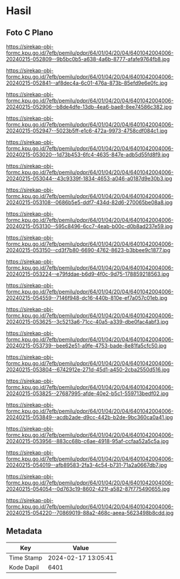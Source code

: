 # Hasil

## Foto C Plano

https://sirekap-obj-formc.kpu.go.id/7efb/pemilu/pdpr/64/01/04/20/04/6401042004006-20240215-052809--9b5bc0b5-a638-4a6b-8777-afafe9764fb8.jpg

https://sirekap-obj-formc.kpu.go.id/7efb/pemilu/pdpr/64/01/04/20/04/6401042004006-20240215-052841--af8dec4a-6c01-476a-873b-85efd9e6e0fc.jpg

https://sirekap-obj-formc.kpu.go.id/7efb/pemilu/pdpr/64/01/04/20/04/6401042004006-20240215-052906--b8de4dfe-13db-4ea6-bae8-8ee74586c382.jpg

https://sirekap-obj-formc.kpu.go.id/7efb/pemilu/pdpr/64/01/04/20/04/6401042004006-20240215-052947--5023b5ff-e1c6-472a-9973-4758cdf084c1.jpg

https://sirekap-obj-formc.kpu.go.id/7efb/pemilu/pdpr/64/01/04/20/04/6401042004006-20240215-053020--1d73b453-6fc4-4635-847e-adb5d55fd8f9.jpg

https://sirekap-obj-formc.kpu.go.id/7efb/pemilu/pdpr/64/01/04/20/04/6401042004006-20240215-053044--43c9339f-1834-4653-a046-a0187d9e30b3.jpg

https://sirekap-obj-formc.kpu.go.id/7efb/pemilu/pdpr/64/01/04/20/04/6401042004006-20240215-053108--0686b5e5-ddf7-434d-82d6-270065be08a8.jpg

https://sirekap-obj-formc.kpu.go.id/7efb/pemilu/pdpr/64/01/04/20/04/6401042004006-20240215-053130--595c8496-6cc7-4eab-b00c-d0b8ad237e59.jpg

https://sirekap-obj-formc.kpu.go.id/7efb/pemilu/pdpr/64/01/04/20/04/6401042004006-20240215-053150--cd3f7b80-6690-4762-8623-b3bbee9c1877.jpg

https://sirekap-obj-formc.kpu.go.id/7efb/pemilu/pdpr/64/01/04/20/04/6401042004006-20240215-053224--e79fddae-b6d9-4f0c-9d75-178859218563.jpg

https://sirekap-obj-formc.kpu.go.id/7efb/pemilu/pdpr/64/01/04/20/04/6401042004006-20240215-054559--7146f948-dc16-440b-810e-ef7a057c01eb.jpg

https://sirekap-obj-formc.kpu.go.id/7efb/pemilu/pdpr/64/01/04/20/04/6401042004006-20240215-053625--3c5213a6-71cc-40a5-a339-dbe0fac4abf3.jpg

https://sirekap-obj-formc.kpu.go.id/7efb/pemilu/pdpr/64/01/04/20/04/6401042004006-20240215-053739--bee62e51-a9fe-4753-bade-8e81fa5cfc50.jpg

https://sirekap-obj-formc.kpu.go.id/7efb/pemilu/pdpr/64/01/04/20/04/6401042004006-20240215-053804--6742912e-271d-45d1-a450-2cba2550d516.jpg

https://sirekap-obj-formc.kpu.go.id/7efb/pemilu/pdpr/64/01/04/20/04/6401042004006-20240215-053825--27687995-afde-40e2-b5c1-559713bedf02.jpg

https://sirekap-obj-formc.kpu.go.id/7efb/pemilu/pdpr/64/01/04/20/04/6401042004006-20240215-053849--acdb2ade-d9cc-442b-b2de-9bc360ca0a41.jpg

https://sirekap-obj-formc.kpu.go.id/7efb/pemilu/pdpr/64/01/04/20/04/6401042004006-20240215-053956--883cc68b-c6ae-4918-95af-ccfaa52a5c5a.jpg

https://sirekap-obj-formc.kpu.go.id/7efb/pemilu/pdpr/64/01/04/20/04/6401042004006-20240215-054019--afb89583-2fa3-4c54-b731-71a2a0667db7.jpg

https://sirekap-obj-formc.kpu.go.id/7efb/pemilu/pdpr/64/01/04/20/04/6401042004006-20240215-054054--0d763c19-8602-421f-a582-87f775490655.jpg

https://sirekap-obj-formc.kpu.go.id/7efb/pemilu/pdpr/64/01/04/20/04/6401042004006-20240215-054220--70869019-88a2-468c-aeea-5623498b8cdd.jpg


## Metadata

| Key        | Value               |
| ---------- | ------------------- |
| Time Stamp | 2024-02-17 13:05:41 |
| Kode Dapil | 6401                |



